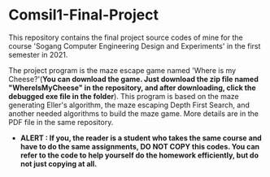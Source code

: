 # Comsil1-Final-Project

This repository contains the final project source codes of mine for the course 'Sogang Computer Engineering Design and Experiments' in the first semester in 2021.

The project program is the maze escape game named 'Where is my Cheese?'(**You can download the game. Just download the zip file named "WhereIsMyCheese" in the repository, and after downloading, click the debugged exe file in the folder**).
This program is based on the maze generating Eller's algorithm, the maze escaping Depth First Search, and another needed algorithms to build the maze game. More details are in the PDF file in the same repository.  

* **ALERT : If you, the reader is a student who takes the same course and have to do the same assignments, DO NOT COPY this codes. You can refer to the code to help yourself do the homework efficiently, but do not just copying at all.**

